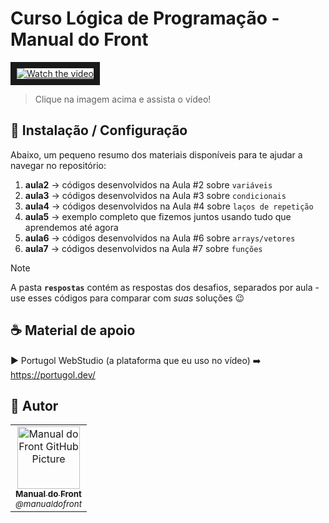 # Curso Lógica de Programação - Manual do Front

<a href="https://www.youtube.com/watch?v=z4rG1Rq63vQ&list=PLRVYQGMz5x2YbdGSpsdLIejpo7uBUCjRm&index=2" target="_blank">
 <img src="http://img.youtube.com/vi/z4rG1Rq63vQ/mqdefault.jpg" alt="Watch the video" border="10" />
</a>

> Clique na imagem acima e assista o vídeo!

## 🚀 Instalação / Configuração

Abaixo, um pequeno resumo dos materiais disponíveis para te ajudar a navegar no repositório:

1. **aula2** -> códigos desenvolvidos na Aula #2 sobre `variáveis`
2. **aula3** -> códigos desenvolvidos na Aula #3 sobre `condicionais`
2. **aula4** -> códigos desenvolvidos na Aula #4 sobre `laços de repetição`
2. **aula5** -> exemplo completo que fizemos juntos usando tudo que aprendemos até agora
2. **aula6** -> códigos desenvolvidos na Aula #6 sobre `arrays/vetores`
2. **aula7** -> códigos desenvolvidos na Aula #7 sobre `funções`

> [!NOTE]
> A pasta **`respostas`** contém as respostas dos desafios, separados por aula - use esses códigos para comparar com _suas_ soluções 😉

## ☕ Material de apoio

► Portugol WebStudio (a plataforma que eu uso no vídeo) ➡️  https://portugol.dev/

## 🤝 Autor

<table>
  <tr>
    <td align="center">
      <a href="#" title="Manual Do Front">
        <img src="https://avatars.githubusercontent.com/u/179880896" width="100px;" alt="Manual do Front GitHub Picture"/><br>
        <sub>
          <b>Manual do Front</b> <br>
          <i>@manualdofront</i>
        </sub>
      </a>
    </td>
  </tr>
</table>
